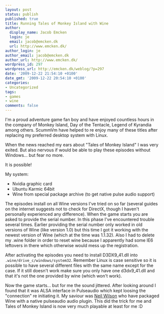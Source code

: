```yaml
---
layout: post
status: publish
published: true
title: Running Tales of Monkey Island with Wine
author:
  display_name: Jacob Emcken
  login: je
  email: jacob@emcken.dk
  url: http://www.emcken.dk/
author_login: je
author_email: jacob@emcken.dk
author_url: http://www.emcken.dk/
wordpress_id: 297
wordpress_url: http://emcken.dk/weblog/?p=297
date: '2009-12-22 21:54:10 +0100'
date_gmt: '2009-12-22 20:54:10 +0100'
categories:
- Uncategorized
tags:
- games
- wine
comments: false
---
```

I'm a proud adventure game fan boy and have enjoyed countless hours in the company of Monkey Island, Day of the Tentacle, Legend of Kyrandia among others. ScummVm have helped to re enjoy many of these titles after replacing my preferred desktop system with Linux.

When the news reached my ears about "Tales of Monkey Island" I was very exited. But also nervous if would be able to play these episodes without Windows... but fear no more.

It is possible!

My system:

*   Nvidia graphic card
*   Ubuntu Karmic 64bit
*   Wine from special package archive (to get native pulse audio support)

The episodes install on all Wine versions I've tried on so far (several guides on the internet suggests not to check for DirectX, though I haven't personally experienced any difference).
When the game starts you are asked to provide the serial number. In this phase I've encountered trouble several times. Earlier providing the serial number only worked in old versions of Wine (like version 1.0) but this time I got it working with the newest version of Wine (which at the time was 1.1.32). Also I had to delete my .wine folder in order to reset wine because I apparently had some IE6 leftovers in there which otherwise would mess up the registration.

After activating the episodes you need to install D3DX9_41.dll into `.wine/drive_c/windows/system32`. Remember Linux is case sensitive so it is possible to have several different files with the same name except for the case. If it still doesn't work make sure you only have one d3dx9_41.dll and that it's not the one provided by wine (which won't work).

Now the game starts... but for me the sound jittered. After looking around I found that it was ALSA interface in Pulseaudio which kept loosing the "connection" re initiating it. My saviour was [Neil Wilson][1] who have packaged Wine with a native pulseaudio audio plugin. This did the trick for me and Tales of Monkey Island is now very much playable at least for me :D

[1]: https://launchpad.net/~neil-aldur/+archive/ppa/+packages

